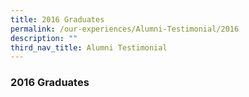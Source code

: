 ```yaml
---
title: 2016 Graduates
permalink: /our-experiences/Alumni-Testimonial/2016
description: ""
third_nav_title: Alumni Testimonial
---
```

### 2016 Graduates